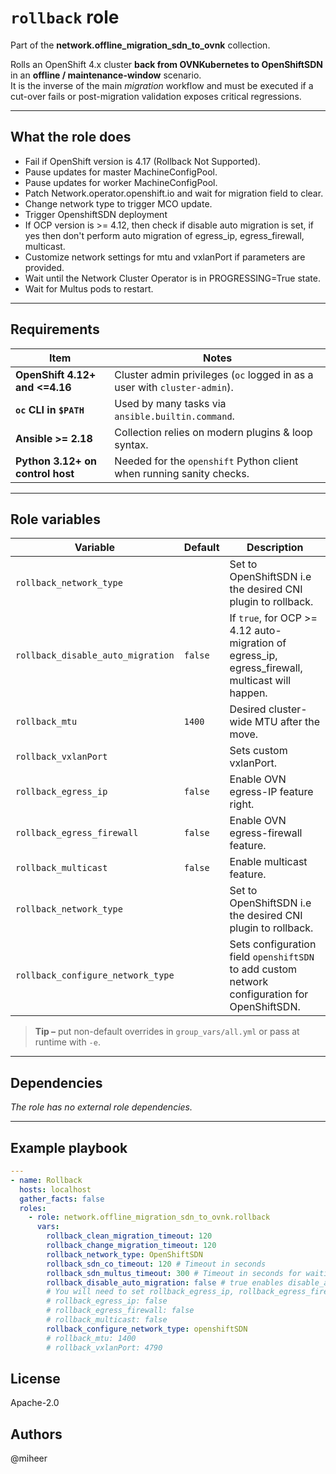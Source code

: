 # `rollback` role

Part of the **network.offline_migration_sdn_to_ovnk** collection.

Rolls an OpenShift 4.x cluster **back from OVNKubernetes to OpenShiftSDN** in an **offline / maintenance-window** scenario.  
It is the inverse of the main *migration* workflow and must be executed if a cut-over fails or post-migration validation exposes critical regressions.

---

## What the role does

- Fail if OpenShift version is 4.17 (Rollback Not Supported).
- Pause updates for master MachineConfigPool.
- Pause updates for worker MachineConfigPool.
- Patch Network.operator.openshift.io and wait for migration field to clear.
- Change network type to trigger MCO update.
- Trigger OpenshiftSDN deployment
- If OCP version is >= 4.12, then check if disable auto migration is set, 
  if yes then don't perform auto migration of egress_ip, egress_firewall, multicast.
- Customize network settings for mtu and vxlanPort if parameters are provided.
- Wait until the Network Cluster Operator is in PROGRESSING=True state.
- Wait for Multus pods to restart.
---

## Requirements

| Item                            | Notes |
|---------------------------------|-------|
| **OpenShift 4.12+ and <=4.16**  | Cluster admin privileges (`oc` logged in as a user with `cluster-admin`). |
| **`oc` CLI in `$PATH`**         | Used by many tasks via `ansible.builtin.command`. |
| **Ansible >= 2.18**             | Collection relies on modern plugins & loop syntax. |
| **Python 3.12+ on control host** | Needed for the `openshift` Python client when running sanity checks. |

---

## Role variables

| Variable                          | Default | Description                                                                                     |
|-----------------------------------|---------|-------------------------------------------------------------------------------------------------|
| `rollback_network_type`           |         | Set to OpenShiftSDN i.e the desired CNI plugin to rollback.                                     |
| `rollback_disable_auto_migration` | `false` | If `true`, for OCP >= 4.12 auto-migration of egress_ip, egress_firewall, multicast will happen. |
| `rollback_mtu`                    | `1400`            | Desired cluster-wide MTU after the move.                                                        |
| `rollback_vxlanPort`              |  | Sets custom vxlanPort.                                                                          |
| `rollback_egress_ip`              | `false`           | Enable OVN egress-IP feature right.                                                             |
| `rollback_egress_firewall`        | `false`           | Enable OVN egress-firewall feature.                                                             |
| `rollback_multicast`              | `false`           | Enable multicast feature.                                                                       |
 | `rollback_network_type`           | | Set to OpenShiftSDN i.e the desired CNI plugin to rollback.                                     | 
| `rollback_configure_network_type` || Sets configuration field `openshiftSDN` to add custom network configuration for OpenShiftSDN.   | 

> **Tip –** put non-default overrides in `group_vars/all.yml` or pass at runtime with `-e`.

---

## Dependencies

_The role has no external role dependencies._

---

## Example playbook

```yaml
---
- name: Rollback
  hosts: localhost
  gather_facts: false
  roles:
    - role: network.offline_migration_sdn_to_ovnk.rollback
      vars:
        rollback_clean_migration_timeout: 120
        rollback_change_migration_timeout: 120
        rollback_network_type: OpenShiftSDN
        rollback_sdn_co_timeout: 120 # Timeout in seconds
        rollback_sdn_multus_timeout: 300 # Timeout in seconds for waiting for Multus pods
        rollback_disable_auto_migration: false # true enables disable_automatic_migration.
        # You will need to set rollback_egress_ip, rollback_egress_firewall and rollback_multicast as follows:
        # rollback_egress_ip: false
        # rollback_egress_firewall: false
        # rollback_multicast: false
        rollback_configure_network_type: openshiftSDN
        # rollback_mtu: 1400
        # rollback_vxlanPort: 4790
```

## License

Apache-2.0

## Authors

@miheer